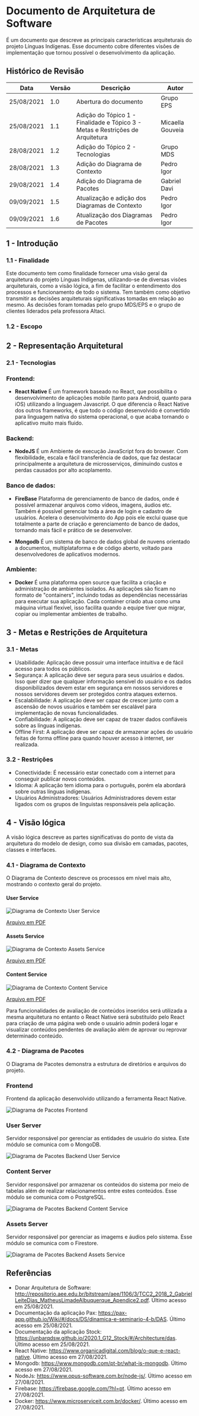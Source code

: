 # Documento de Arquitetura de Software

É um documento que descreve as principais características arquiteturais do projeto Línguas Indígenas. Esse documento cobre diferentes visões de implementação que tornou possível o desenvolvimento da aplicação.

## Histórico de Revisão
| Data | Versão | Descrição | Autor |
|------|--------|-----------|-------|
| 25/08/2021 | 1.0 | Abertura do documento | Grupo EPS |
| 25/08/2021 | 1.1 | Adição do Tópico 1 - Finalidade e Tópico 3 - Metas e Restrições de Arquitetura | Micaella Gouveia |
| 28/08/2021 | 1.2 | Adição do Tópico 2 - Tecnologias | Grupo MDS |
| 28/08/2021 | 1.3 | Adição do Diagrama de Contexto | Pedro Igor |
| 29/08/2021 | 1.4 | Adição do Diagrama de Pacotes | Gabriel Davi|
| 09/09/2021 | 1.5 | Atualização e adição dos Diagramas de Contexto | Pedro Igor |
| 09/09/2021 | 1.6 | Atualização dos Diagramas de Pacotes | Pedro Igor |

## 1 - Introdução

### 1.1 - Finalidade

Este documento tem como finalidade fornecer uma visão geral da arquitetura do projeto Línguas Indígenas, utilizando-se de diversas visões arquiteturais, como a visão lógica, a fim de facilitar o entendimento dos processos e funcionamento de todo o sistema. Tem também como objetivo transmitir as decisões arquiteturais significativas tomadas em relação ao mesmo. As decisões foram tomadas pelo grupo MDS/EPS e o grupo de clientes liderados pela professora Altaci.

### 1.2 - Escopo

## 2 - Representação Arquitetural

### 2.1 - Tecnologias

### Frontend:

- **React Native**
  É um framework baseado no React, que possibilita o desenvolvimento de aplicações mobile (tanto para Android, quanto para iOS) utilizando a linguagem Javascript. O que diferencia o React Native dos outros frameworks, é que todo o código desenvolvido é convertido para linguagem nativa do sistema operacional, o que acaba tornando o aplicativo muito mais fluido.

### Backend:

- **NodeJS**
  É um Ambiente de execução JavaScript fora do browser. Com flexibilidade, escala e fácil transferência de dados, que faz destacar principalmente a arquitetura de microsserviços, diminuindo custos e perdas causados por alto acoplamento.

### Banco de dados:

- **FireBase**
  Plataforma de gerenciamento de banco de dados, onde é possível armazenar arquivos como vídeos, imagens, áudios etc. Também é possível gerenciar toda a área de login e cadastro de usuários. Acelera o desenvolvimento do App pois ele exclui quase que totalmente a parte de criação e gerenciamento de banco de dados, tornando mais fácil e prático de se desenvolver.

- **Mongodb**
  É um sistema de banco de dados global de nuvens orientado a documentos, multiplataforma e de código aberto, voltado para desenvolvedores de aplicativos modernos.

### Ambiente:

- **Docker**
  É uma plataforma open source que facilita a criação e administração de ambientes isolados. As aplicações são ficam no formato de "containers", incluindo todas as dependências necessárias para executar sua aplicação. Cada container criado atua como uma máquina virtual flexível, isso facilita quando a equipe tiver que migrar, copiar ou implementar ambientes de trabalho.

## 3 - Metas e Restrições de Arquitetura

### 3.1 - Metas

- Usabilidade: Aplicação deve possuir uma interface intuitiva e de fácil acesso para todos os públicos.
- Segurança: A aplicação deve ser segura para seus usuários e dados. Isso quer dizer que qualquer informação sensível do usuário e os dados disponibilizados devem estar em segurança em nossos servidores e nossos servidores devem ser protegidos contra ataques externos.
- Escalabilidade: A aplicação deve ser capaz de crescer junto com a ascensão de novos usuários e também ser escalável para implementação de novas funcionalidades.
- Confiabilidade: A aplicação deve ser capaz de trazer dados confiáveis sobre as línguas indígenas.
- Offline First: A aplicação deve ser capaz de armazenar ações do usuário feitas de forma offline para quando houver acesso à internet, ser realizada.

### 3.2 - Restrições

- Conectividade: É necessário estar conectado com a internet para conseguir publicar novos conteúdos.
- Idioma: A aplicação tem idioma para o português, porém ela abordará sobre outras línguas indígenas.
- Usuários Administradores: Usuários Administradores devem estar ligados com os grupos de linguistas responsáveis pela aplicação.

## 4 - Visão lógica 
  A visão lógica descreve as partes significativas do ponto de vista da arquitetura do modelo de design, como sua divisão em camadas, pacotes, classes e interfaces. 

### 4.1 - Diagrama de Contexto
  O Diagrama de Contexto descreve os processos em nível mais alto, mostrando o contexto geral do projeto.
  #### User Service
  ![Diagrama de Contexto User Service](../img/docArquitetura/diagrama_de_contexto_user_service.png)

  [Arquivo em PDF](https://github.com/fga-eps-mds/2021.1-Multilind-Docs/raw/main/docs/img/docArquitetura/diagrama_de_contexto_user_service.pdf)

  #### Assets Service
  ![Diagrama de Contexto Assets Service](../img/docArquitetura/diagrama_de_contexto_assets_service.png)

  [Arquivo em PDF](https://github.com/fga-eps-mds/2021.1-Multilind-Docs/raw/main/docs/img/docArquitetura/diagrama_de_contexto_assets_service.pdf)

  #### Content Service
  ![Diagrama de Contexto Content Service](../img/docArquitetura/diagrama_de_contexto_content_service.png)

  [Arquivo em PDF](https://github.com/fga-eps-mds/2021.1-Multilind-Docs/raw/main/docs/img/docArquitetura/diagrama_de_contexto_content_service.pdf)

  Para funcionalidades de avaliação de conteúdos inseridos será utilizada a mesma arquitetura no entanto o React Native será substituído pelo React para criação de uma página web onde o usuário admin poderá logar e visualizar conteúdos pendentes de avaliação além de aprovar ou reprovar determinado conteúdo.

### 4.2 - Diagrama de Pacotes
  O Diagrama de Pacotes demonstra a estrutura de diretórios e arquivos do projeto. 
  ### **Frontend**
  Frontend da aplicação desenvolvido utilizando a ferramenta React Native.

  ![Diagrama de Pacotes Frontend](../img/docArquitetura/diagrama_de_pacote_frontend.png)

  ### **User Server**
  Servidor responsável por gerenciar as entidades de usuário do sistea. Este módulo se comunica com o MongoDB.

  ![Diagrama de Pacotes Backend User Service](../img/docArquitetura/diagrama_de_pacotes_backend_user_service.png)

  ### **Content Server**
  Servidor responsável por armazenar os conteúdos do sistema por meio de tabelas além de realizar relacionamentos entre estes conteúdos. Esse módulo se comunica com o PostgreSQL.

  ![Diagrama de Pacotes Backend Content Service](../img/docArquitetura/diagrama_de_pacotes_backend_content_service.png)

  ### **Assets Server** 
  Servidor responsável por gerenciar as imagems e áudios pelo sistema. Esse módulo se comunica com o Firestore.

  ![Diagrama de Pacotes Backend Assets Service](../img/docArquitetura/diagrama_de_pacotes_backend_assets_service.png)


## Referências

- Donar Arquitetura de Software: <http://repositorio.aee.edu.br/bitstream/aee/1106/3/TCC2_2018_2_GabrielLeiteDias_MatheusLimadeAlbuquerque_Apendice2.pdf>. Último acesso em 25/08/2021.
- Documentação da aplicação Pax: <https://pax-app.github.io/Wiki/#/docs/DS/dinamica-e-seminario-4-b/DAS>. Último acesso em 25/08/2021.
- Documentação da aplicação Stock: <https://unbarqdsw.github.io/2020.1_G12_Stock/#/Architecture/das>. Último acesso em 25/08/2021.
- React Native: <https://www.organicadigital.com/blog/o-que-e-react-native>. Último acesso em 27/08/2021.
- Mongodb: <https://www.mongodb.com/pt-br/what-is-mongodb>. Último acesso em 27/08/2021.
- NodeJs: <https://www.opus-software.com.br/node-js/>. Último acesso em 27/08/2021.
- Firebase: <https://firebase.google.com/?hl=pt>. Último acesso em 27/08/2021.
- Docker: <https://www.microserviceit.com.br/docker/>. Último acesso em 27/08/2021.